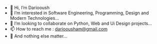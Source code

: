 - 👋 Hi, I’m Dariooush
- 👀 I’m interested in Software Engineering, Programming, Design and Modern Technologies...
- 💞️ I’m looking to collaborate on Python, Web and Ui Design projects...
- 📫 How to reach me : darioousham@gmail.com
- 🌱 And nothing else matter...

<!---
dariooush/dariooush is a ✨ special ✨ repository because its `README.md` (this file) appears on your GitHub profile.
You can click the Preview link to take a look at your changes.
--->
